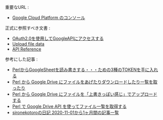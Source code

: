 重要なURL : 
- [Google Cloud Platform のコンソール](https://console.cloud.google.com/)

正式に参照すべき文書 : 
- [OAuth2.0を使用してGoogleAPIにアクセスする ](https://developers.google.com/identity/protocols/oauth2#webserver)
- [Upload file data](https://developers.google.com/drive/api/v3/manage-uploads)
- [API Reference](https://developers.google.com/drive/api/v2/reference)



参考にした記事 : 
-  [PerlからGoogleSheetを読み書きする・・・ための3種のTOKENを手に入れる](https://sironekotoro.hateblo.jp/entry/2020/10/19/120000)
-  [Perl から Google Drive にファイルをあげたりダウンロードしたり一覧を取ったり](https://sironekotoro.hateblo.jp/entry/2020/10/25/191342)
-  [Perl から Google Drive にファイルを「上書きっぽい感じ」でアップロードする](https://sironekotoro.hateblo.jp/entry/2020/11/01/165457)
-  [Perl で Google Drive API を使ってファイル一覧を取得する](https://sironekotoro.hateblo.jp/entry/2020/11/07/151030)
-  [sironekotoroの日記 2020-11-01から1ヶ月間の記事一覧](https://sironekotoro.hateblo.jp/archive/2020/11)
